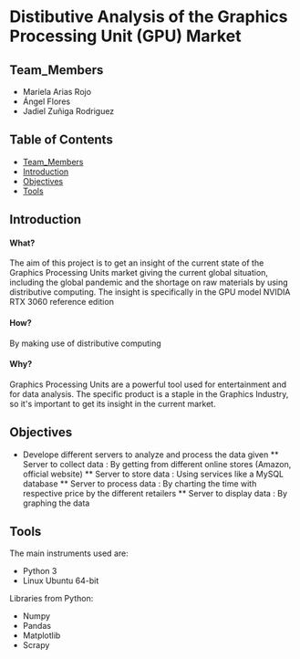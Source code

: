 # Distibutive Analysis of the Graphics Processing Unit (GPU) Market


## Team_Members
* Mariela Arias Rojo
* Ángel Flores
* Jadiel Zuñiga Rodriguez


## Table of Contents
* [Team_Members](#Team_Members)
* [Introduction](#Introduction)
* [Objectives](#Objectives)
* [Tools](#Tools)


## Introduction
#### What?
The aim of this project is to get an insight of the current state of the Graphics Processing Units market giving the current global situation, including the global pandemic and the shortage on raw materials by using distributive computing. 
The insight is specifically in the GPU model NVIDIA RTX 3060 reference edition

#### How?
By making use of distributive computing

#### Why?
Graphics Processing Units are a powerful tool used for entertainment and for data analysis.
The specific product is a staple in the Graphics Industry, so it's important to get its insight in the current market.




## Objectives
* Develope different servers to analyze and process the data given
** Server to collect data : By getting from different online stores (Amazon, official website)
** Server to store data : Using services like a MySQL database
** Server to process data : By charting the time with respective price by the different retailers
** Server to display data : By graphing the data


## Tools
The main instruments used are:
* Python 3
* Linux Ubuntu 64-bit

Libraries from Python:
* Numpy
* Pandas
* Matplotlib
* Scrapy

